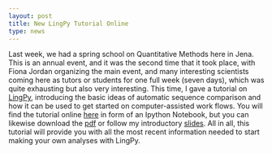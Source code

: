```yaml
---
layout: post
title: New LingPy Tutorial Online 
type: news
---
```


Last week, we had a spring school on Quantitative Methods here in Jena. This is an annual event, and it was the second time that it took place, with Fiona Jordan organizing the main event, and many interesting scientists coming here as tutors or students for one full week (seven days), which was quite exhausting but also very interesting. 
This time, I gave a tutorial on [LingPy](http://lingpy.org), introducing the basic ideas of automatic sequence comparison and how it can be used to get started on computer-assisted work flows. You will find the tutorial online [here](https://github.com/shh-dlce/qmss-2017/blob/master/LingPy/Sequence%20Comparison%20with%20LingPy%20(Johann-Mattis%20List).ipynb) in form of an Ipython Notebook, but you can likewise download the [pdf](http://lingulist.de/documents/tutorials/list-2017-sequence-comparison-lingpy-tutorial.pdf) or follow my introductory [slides](http://lingulist.de/documents/talks/list-2017-lingpy-tutorial.html). All in all, this tutorial will provide you with all the most recent information needed to start making your own analyses with LingPy. 


